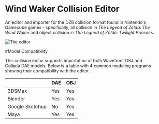 # Wind Waker Collision Editor
An editor and importer for the DZB collision format found in Nintendo's Gamecube games - specifically, all collision in *The Legend of Zelda: The Wind Waker* and object collision in *The Legend of Zelda: Twilight Princess*.

![The editor](http://i.imgur.com/wpmOEtI.png)

#Model Compatibility

This collision editor supports importation of both Wavefront OBJ and Collada DAE models. Below is a table with 4 common modeling programs showing their compatibility with the editor.

| | DAE | OBJ |
|---|---|---
| 3DSMax  | Yes | Yes |
| Blender | Yes | Yes |
| Google Sketchup | No | Yes |
| Maya | Yes | Yes |
